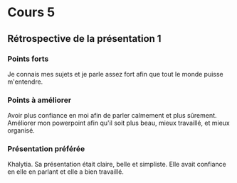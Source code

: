 # Cours 5
## Rétrospective de la présentation 1

### Points forts
Je connais mes sujets et je parle assez fort afin que tout le monde puisse m'entendre.

### Points à améliorer
Avoir plus confiance en moi afin de parler calmement et plus sûrement. Améliorer mon powerpoint afin qu'il soit plus beau, mieux travaillé, et mieux organisé. 

### Présentation préférée
Khalytia. Sa présentation était claire, belle et simpliste. Elle avait confiance en elle en parlant et elle a bien travaillé.
